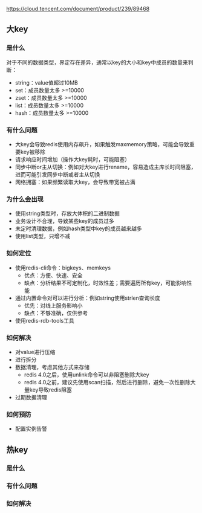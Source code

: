 https://cloud.tencent.com/document/product/239/89468

## 大key


### 是什么

对于不同的数据类型，界定存在差异，通常以key的大小和key中成员的数量来判断：
- string：value值超过10MB
- set：成员数量太多 >=10000
- zset：成员数量太多 >=10000
- list：成员数量太多 >=10000
- hash：成员数量太多 >=10000

### 有什么问题

- 大key会导致redis使用内存飙升，如果触发maxmemory策略，可能会导致重要key被移除
- 请求响应时间增加（操作大key耗时，可能阻塞）
- 同步中断or主从切换：例如对大key进行rename，容易造成主库长时间阻塞，进而可能引发同步中断或者主从切换
- 网络拥塞：如果频繁读取大key，会导致带宽被占满

### 为什么会出现
- 使用string类型时，存放大体积的二进制数据
- 业务设计不合理，导致某些key的成员过多
- 未定时清理数据，例如hash类型中key的成员越来越多
- 使用list类型，只增不减

### 如何定位
- 使用redis-cli命令：bigkeys、memkeys
    - 优点：方便、快速、安全
    - 缺点：分析结果不可定制化，时效性差；需要遍历所有key，可能影响性能
- 通过内置命令对可以进行分析：例如string使用strlen查询长度
    - 优先：对线上服务影响小
    - 缺点：不够准确，仅供参考
- 使用redis-rdb-tools工具

### 如何解决
- 对value进行压缩
- 进行拆分
- 数据清理，考虑其他方式来存储
    - redis 4.0之后，使用unlink命令可以非阻塞删除大key
    - redis 4.0之前，建议先使用scan扫描，然后进行删除，避免一次性删除大量key导致redis阻塞
- 过期数据清理

### 如何预防
- 配置实例告警

## 热key

### 是什么

### 有什么问题

### 如何解决